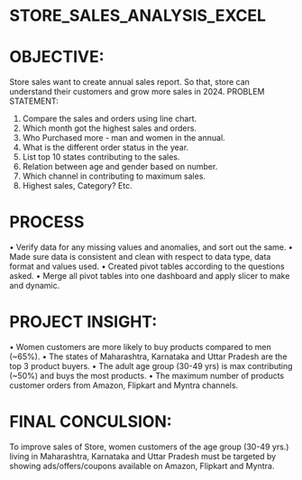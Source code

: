 # STORE_SALES_ANALYSIS_EXCEL

# OBJECTIVE:
Store sales want to create annual sales report. So that, store can understand their customers and grow more sales in 2024.
PROBLEM STATEMENT:
1.	Compare the sales and orders using line chart.
2.	Which month got the highest sales and orders.
3.	Who Purchased more - man and women in the annual.
4.	What is the different order status in the year.
5.	List top 10 states contributing to the sales.
6.	Relation between age and gender based on number.
7.	Which channel in contributing to maximum sales.
8.	Highest sales, Category? Etc.

 #  PROCESS
•	Verify data for any missing values and anomalies, and sort out the same.
•	Made sure data is consistent and clean with respect to data type, data format and values used. 
•	Created pivot tables according to the questions asked.
•	Merge all pivot tables into one dashboard and apply slicer to make and dynamic.
# PROJECT INSIGHT:
•	Women customers are more likely to buy products compared to men (~65%).
•	The states of Maharashtra, Karnataka and Uttar Pradesh are the top 3 product buyers.
•	The adult age group (30-49 yrs) is max contributing (~50%) and buys the most products.
•	The maximum number of products customer orders from Amazon, Flipkart and Myntra channels.
# FINAL CONCULSION: 
To improve sales of Store, women customers of the age group (30-49 yrs.) living in Maharashtra, Karnataka and Uttar Pradesh must be targeted by showing ads/offers/coupons available on Amazon, Flipkart and Myntra.

